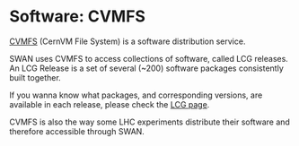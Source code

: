# Software: CVMFS

[CVMFS](https://cernvm.cern.ch/portal/filesystem) (CernVM File System) is a software distribution service.

SWAN uses CVMFS to access collections of software, called LCG releases. An LCG Release is a set of several (~200) software packages 
consistently built together.
 
If you wanna know what packages, and corresponding versions, are available in each release, please check the 
[LCG page](http://lcginfo.cern.ch/).

CVMFS is also the way some LHC experiments distribute their software and therefore accessible through SWAN.